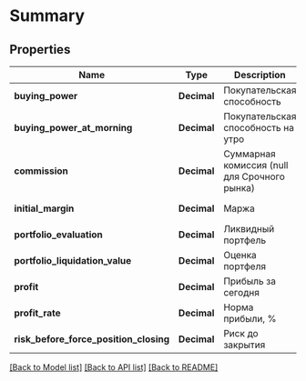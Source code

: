 # Summary

## Properties
Name | Type | Description | Notes
------------ | ------------- | ------------- | -------------
**buying_power** | **Decimal** | Покупательская способность | [default to null]
**buying_power_at_morning** | **Decimal** | Покупательская способность на утро | [default to null]
**commission** | **Decimal** | Суммарная комиссия (null для Срочного рынка) | [optional] [default to null]
**initial_margin** | **Decimal** | Маржа | [default to null]
**portfolio_evaluation** | **Decimal** | Ликвидный портфель | [default to null]
**portfolio_liquidation_value** | **Decimal** | Оценка портфеля | [default to null]
**profit** | **Decimal** | Прибыль за сегодня | [default to null]
**profit_rate** | **Decimal** | Норма прибыли, % | [default to null]
**risk_before_force_position_closing** | **Decimal** | Риск до закрытия | [default to null]

[[Back to Model list]](../README.md#documentation-for-models) [[Back to API list]](../README.md#documentation-for-api-endpoints) [[Back to README]](../README.md)

